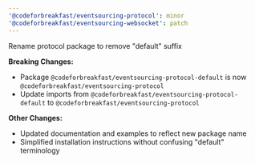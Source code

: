 ```yaml
---
'@codeforbreakfast/eventsourcing-protocol': minor
'@codeforbreakfast/eventsourcing-websocket': patch
---
```


Rename protocol package to remove "default" suffix

**Breaking Changes:**

- Package `@codeforbreakfast/eventsourcing-protocol-default` is now `@codeforbreakfast/eventsourcing-protocol`
- Update imports from `@codeforbreakfast/eventsourcing-protocol-default` to `@codeforbreakfast/eventsourcing-protocol`

**Other Changes:**

- Updated documentation and examples to reflect new package name
- Simplified installation instructions without confusing "default" terminology

